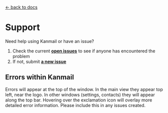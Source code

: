 [← back to docs](./README.md)

# Support

Need help using Kanmail or have an issue?

1. Check the current [**open issues**](https://github.com/Oxygem/Kanmail/issues) to see if anyone has encountered the problem
2. If not, submit [**a new issue**](https://github.com/Oxygem/Kanmail/issues/new/choose)

## Errors within Kanmail

Errors will appear at the top of the window. In the main view they appear top left, near the logo. In other windows (settings, contacts) they will appear along the top bar. Hovering over the exclamation icon will overlay more detailed error information. Please include this in any issues created.
